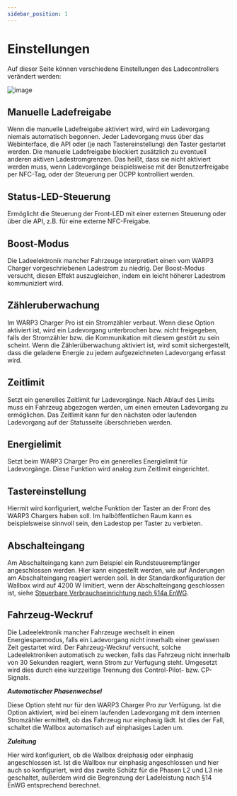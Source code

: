 ```yaml
---
sidebar_position: 1
---
```


# Einstellungen

Auf dieser Seite können verschiedene Einstellungen
des Ladecontrollers verändert werden:

![image](/img/webinterface/wallbox/warp-settings.jpeg)

## Manuelle Ladefreigabe

Wenn die manuelle Ladefreigabe aktiviert wird, wird ein Ladevorgang niemals automatisch begonnen.
Jeder Ladevorgang muss über das Webinterface, die API oder (je nach Tastereinstellung)
den Taster gestartet werden. Die manuelle Ladefreigabe blockiert zusätzlich zu eventuell anderen aktiven
Ladestromgrenzen. Das heißt, dass sie nicht aktiviert werden muss, wenn Ladevorgänge beispielsweise mit
der Benutzerfreigabe per NFC-Tag, oder der Steuerung
per OCPP kontrolliert werden.


## Status-LED-Steuerung

Ermöglicht die Steuerung der Front-LED mit einer externen Steuerung oder über
die API, z.B. für eine externe NFC-Freigabe.

## Boost-Modus

Die Ladeelektronik mancher Fahrzeuge interpretiert einen vom WARP3 Charger vorgeschriebenen Ladestrom zu niedrig.
Der Boost-Modus versucht, diesen Effekt auszugleichen, indem ein leicht höherer Ladestrom kommuniziert wird.


## Zähleruberwachung

Im WARP3 Charger Pro ist ein Stromzähler verbaut. Wenn diese Option aktiviert ist, wird ein Ladevorgang unterbrochen
bzw. nicht freigegeben, falls der Stromzähler bzw. die Kommunikation mit diesem gestört zu sein scheint. Wenn die
Zählerüberwachung aktiviert ist, wird somit sichergestellt, dass die geladene Energie zu jedem aufgezeichneten Ladevorgang erfasst wird.


## Zeitlimit

Setzt ein generelles Zeitlimit fur Ladevorgänge. Nach Ablauf des Limits muss ein Fahrzeug abgezogen werden, um einen erneuten Ladevorgang zu ermöglichen. Das Zeitlimit kann fur den
nächsten oder laufenden Ladevorgang auf der Statusseite überschrieben werden.

## Energielimit

Setzt beim WARP3 Charger Pro ein generelles Energielimit für Ladevorgänge. Diese Funktion
wird analog zum Zeitlimit eingerichtet.

## Tastereinstellung

Hiermit wird konfiguriert, welche Funktion der Taster an der Front des WARP3 Chargers haben soll. Im halböffentlichen Raum kann es
beispielsweise sinnvoll sein, den Ladestop per Taster zu verbieten.

## Abschalteingang

Am Abschalteingang kann zum Beispiel ein Rundsteuerempfänger angeschlossen werden. Hier kann eingestellt werden, wie auf Änderungen
am Abschalteingang reagiert werden soll. In der Standardkonfiguration der Wallbox wird auf 4200 W limitiert, wenn der Abschalteingang geschlossen ist, siehe
[Steuerbare Verbrauchseinrichtung nach §14a EnWG](/docs/tutorials/verbrauchseinrichtung).


## Fahrzeug-Weckruf

Die Ladeelektronik mancher Fahrzeuge wechselt in einen Energiesparmodus, falls ein
Ladevorgang nicht innerhalb einer gewissen Zeit gestartet wird. Der Fahrzeug-Weckruf versucht, solche
Ladeelektroniken automatisch zu wecken, falls das Fahrzeug nicht innerhalb von 30 Sekunden reagiert, wenn
Strom zur Verfugung steht. Umgesetzt wird dies durch eine kurzzeitige Trennung des Control-Pilot- bzw. CP-Signals.


***Automatischer Phasenwechsel***

Diese Option steht nur für den WARP3 Charger Pro zur Verfügung. Ist
die Option aktiviert, wird bei einem laufenden Ladevorgang mit dem internen Stromzähler ermittelt, ob das
Fahrzeug nur einphasig lädt. Ist dies der Fall, schaltet die Wallbox automatisch auf einphasiges Laden um.


***Zuleitung***

Hier wird konfiguriert, ob die Wallbox dreiphasig oder
einphasig angeschlossen ist. Ist die Wallbox nur einphasig angeschlossen und hier auch so konfiguriert, wird
das zweite Schütz für die Phasen L2 und L3 nie geschaltet, außerdem wird die Begrenzung der Ladeleistung
nach §14 EnWG entsprechend berechnet.
